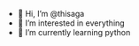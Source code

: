 - 👋 Hi, I’m @thisaga
- 👀 I’m interested in everything
- 🌱 I’m currently learning python


<!---
thisagaaaaaaaaa/thisagaaaaaaaaa is a ✨ special ✨ repository because its `README.md` (this file) appears on your GitHub profile.
You can click the Preview link to take a look at your changes.
--->
